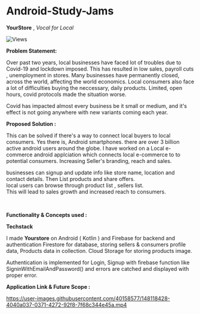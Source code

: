 # Android-Study-Jams

**YourStore**   ,  *Vocal for Local*


![Views](https://visitor-badge.glitch.me/badge?page_id=yourstore)
<br>

**Problem Statement:**

Over past two years, local businesses have faced lot of troubles due to Covid-19 and lockdown imposed. This has resulted in low sales, payroll cuts , unemployment in stores. 
Many businesses have permanently closed,  across the world, affecting the world economics. 
Local consumers also face a lot of difficulties buying the neccessary, daily products. Limited, open hours, covid protocols made the situation worse.


Covid has impacted almost every business be it small or medium, and it's effect is not going anywhere with new variants coming each year.

**Proposed Solution :**

This can be solved if there's a way to connect local buyers to local consumers. Yes there is, Android smartphones. there are over 3 billion active android users around the globe. I have worked on a Local e-commerce android applciation which connects local e-commerce to to potential consumers. Increasing Seller's branding, reach and sales. 

businesses can signup and  update info like store name, location and contact details. Then List products and share offers. 
<br>
local users can browse through product list , sellers list.  
This will lead to sales growth and increased reach to consumers. 

<br>

**Functionality & Concepts used :**

**Techstack**

I made **Yourstore** on Android ( Kotlin ) and Firebase for backend and authentication Firestore for database, storing sellers & consumers profile data, Products data in collection. Cloud Storage for storing products image. 

Authentication is implemented for Login, Signup with firebase function like SigninWithEmailAndPassword() and errors are catched and displayed with proper error.


**Application Link & Future Scope :**




https://user-images.githubusercontent.com/40158577/148118428-4040a037-0371-4272-92f8-7f68c344e45a.mp4

